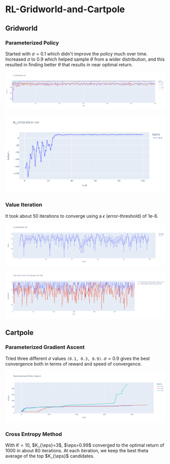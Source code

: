 # RL-Gridworld-and-Cartpole

## Gridworld

### Parameterized Policy

Started with $\sigma = 0.1$ which didn't improve the policy much over time. Increased $\sigma$ to 0.9 which helped sample $\theta$ from a wider distribution, and this resulted in finding better $\theta$ that results in near optimal return.

![Performance using various sigma](/GridWorld/parameterize_policy_hill_search.png)


![Performance using optimal parameterized policy](/GridWorld/parameterized_policy_optimal.png)

### Value Iteration

It took about 50 iterations to converge using a $\epsilon$ (error-threshold) of 1e-6.

![Performance using greedy policy on value function obtained using value iteration](/GridWorld/value_iteration.png)


![Comparison of optimal policies b/w Parameterized Policy agent and Value Iteration agent](/GridWorld/avg_return_both_agents.png)

## Cartpole

### Parameterized Gradient Ascent

Tried three different $\sigma$ values ```(0.1, 0.3, 0.9)```. $\sigma=0.9$ gives the best convergence both in terms of reward and speed of convergence.

![Performance using various sigma](/CartPole/Parameterized%20Policy%20Search.png)

### Cross Entropy Method
With $K=10$, $K_{\eps}=3$, $\eps=0.99$ converged to the optimal return of 1000 in about 80 iterations. At each iteration, we keep the best theta average of the top $K_{\eps}$ candidates.